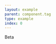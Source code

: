 ```yaml
---
layout: example
parent: component.tag
type: example
index: 0
---
```

<div class="ds_tag">
    Beta
</div>
